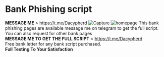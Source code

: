 # Bank Phishing script
<strong>MESSAGE ME</strong> > https://t.me/Dacypherd
![Capture](https://user-images.githubusercontent.com/127126400/223157532-b0851551-cc5a-410e-a836-6de807b6dc50.PNG)
![homepage](https://user-images.githubusercontent.com/127126400/223157643-05576a8c-0aea-48eb-bf23-e712fcbcd2f6.PNG)
This bank phishing pages are available message me on telegram to get the full script. <br>
You can also request for other bank pages <br>
<strong>MESSAGE ME TO GET THE FULL SCRIPT</strong> > https://t.me/Dacypherd <br>
Free bank letter for any bank script purchased. <Br>
<strong> Full Testing To Your Satisfaction</strong>
